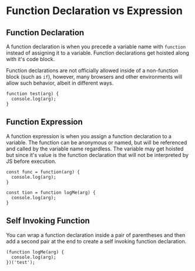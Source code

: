 # Function Declaration vs Expression

## Function Declaration
A function declaration is when you precede a variable name with `function` instead of assigning it to a variable. Function declarations get hoisted along with it's code block.

Function declarations are not officially allowed inside of a non-function block (such as `if`), however, many browsers and other environments will allow such behavior, albeit in different ways.

```
function test(arg) {
  console.log(arg);
}
```

## Function Expression
A function expression is when you assign a function declaration to a variable. The function can be anonymous or named, but will be referenced and called by the variable name regardless. The variable may get hoisted but since it's value is the function declaration that will not be interpreted by JS before execution.

```
const func = function(arg) {
  console.log(arg);
}

const tion = function logMe(arg) {
  console.log(arg);
}
```

## Self Invoking Function
You can wrap a function declaration inside a pair of parentheses and then add a second pair at the end to create a self invoking function declaration.
```
(function logMe(arg) {
  console.log(arg);
})('test');
```